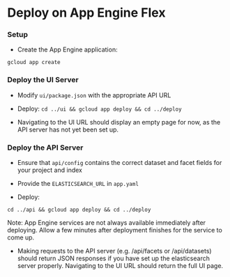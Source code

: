 # Deploy on App Engine Flex

### Setup

* Create the App Engine application:

`gcloud app create`

### Deploy the UI Server

* Modify `ui/package.json` with the appropriate API URL

* Deploy:
`cd ../ui && gcloud app deploy && cd ../deploy`

* Navigating to the UI URL should display an empty page for now, as the API
server has not yet been set up.

### Deploy the API Server

* Ensure that `api/config` contains the correct dataset and facet fields for 
your project and index

* Provide the `ELASTICSEARCH_URL` in `app.yaml`

* Deploy:

`cd ../api && gcloud app deploy && cd ../deploy`

Note: App Engine services are not always available immediately after deploying.
Allow a few minutes after deployment finishes for the service to come up.

* Making requests to the API server (e.g. /api/facets or /api/datasets) should 
return JSON responses if you have set up the elasticsearch server properly. 
Navigating to the UI URL should return the full UI page.
